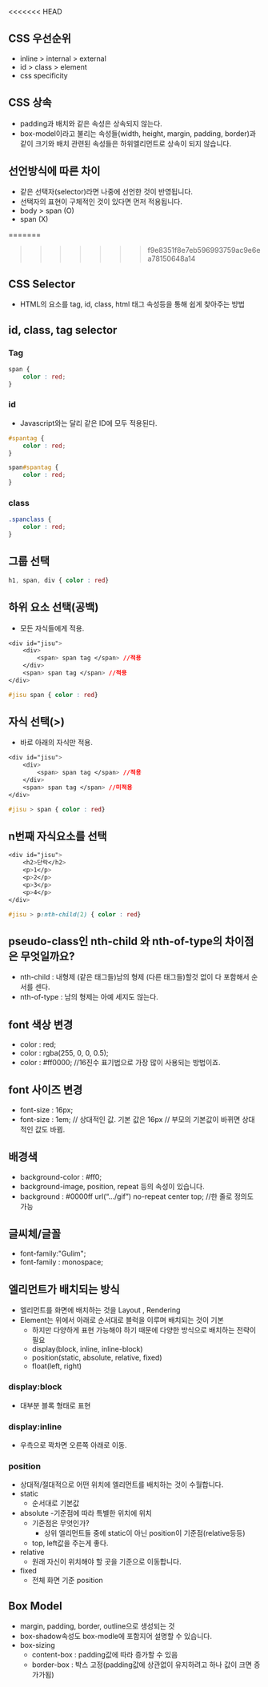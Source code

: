 <<<<<<< HEAD

## CSS 우선순위
- inline > internal > external
- id > class > element
- css specificity
## CSS 상속
- padding과 배치와 같은 속성은 상속되지 않는다.
- box-model이라고 불리는 속성들(width, height, margin, padding, border)과 같이 크기와 배치 관련된 속성들은 하위엘리먼트로 상속이 되지 않습니다.

## 선언방식에 따른 차이
- 같은 선택자(selector)라면 나중에 선언한 것이 반영됩니다.
- 선택자의 표현이 구체적인 것이 있다면 먼저 적용됩니다.
- body > span (O)
- span (X)

=======
>>>>>>> f9e8351f8e7eb596993759ac9e6ea78150648a14
## CSS Selector
- HTML의 요소를 tag, id, class, html 태그 속성등을 통해 쉽게 찾아주는 방법

## id, class, tag selector
### Tag
```css
span {
    color : red;
}
```

### id
- Javascript와는 달리 같은 ID에 모두 적용된다.

```css
#spantag {
    color : red;
}

span#spantag {
    color : red;
}
```
### class
```css
.spanclass {
    color : red;
}
```


## 그룹 선택
```css
h1, span, div { color : red}
```


## 하위 요소 선택(공백)
- 모든 자식들에게 적용.
```css
<div id="jisu">
    <div>
        <span> span tag </span> //적용
    </div>
    <span> span tag </span> //적용
</div>

#jisu span { color : red}
```

## 자식 선택(>)
- 바로 아래의 자식만 적용.
```css
<div id="jisu">
    <div>
        <span> span tag </span> //적용
    </div>
    <span> span tag </span> //미적용
</div>

#jisu > span { color : red}
```

## n번째 자식요소를 선택
```css
<div id="jisu">
    <h2>단락</h2>
    <p>1</p>
    <p>2</p>
    <p>3</p>
    <p>4</p>
</div>

#jisu > p:nth-child(2) { color : red}
```

## pseudo-class인 nth-child 와 nth-of-type의 차이점은 무엇일까요?
- nth-child :  내형제 (같은 태그들)남의 형제 (다른 태그들)할것 없이 다 포함해서 순서를 센다.
- nth-of-type :  남의 형제는 아예 세지도 않는다.



## font 색상 변경
- color : red;
- color : rgba(255, 0, 0, 0.5);
- color : #ff0000;   //16진수 표기법으로 가장 많이 사용되는 방법이죠.


## font 사이즈 변경
- font-size : 16px;
- font-size : 1em; // 상대적인 값. 기본 값은 16px // 부모의 기본값이 바뀌면 상대적인 값도 바뀜.


## 배경색
- background-color : #ff0;
- background-image, position, repeat 등의 속성이 있습니다.
- background : #0000ff url(“.../gif”) no-repeat center top; //한 줄로 정의도 가능


## 글씨체/글꼴
- font-family:"Gulim";
- font-family : monospace;


## 엘리먼트가 배치되는 방식
- 엘리먼트를 화면에 배치하는 것을 Layout , Rendering
- Element는 위에서 아래로 순서대로 블럭을 이루며 배치되는 것이 기본
    - 하지만 다양하게 표현 가능해야 하기 때문에 다양한 방식으로 배치하는 전략이 필요
    - display(block, inline, inline-block)
    - position(static, absolute, relative, fixed)
    - float(left, right)

### display:block
- 대부분 블록 형태로 표현
### display:inline
- 우측으로 꽉차면 오른쪽 아래로 이동.

### position
- 상대적/절대적으로 어떤 위치에 엘리먼트를 배치하는 것이 수월합니다.
- static
    - 순서대로 기본값
- absolute
    -기준점에 따라 특별한 위치에 위치
    - 기준점은 무엇인가?
        - 상위 엘리먼트들 중에 static이 아닌 position이 기준점(relative등등)
    - top, left값을 주는게 좋다.
- relative
    - 원래 자신이 위치해야 할 곳을 기준으로 이동합니다.
- fixed
    - 전체 화면 기준 position

## Box Model
- margin, padding, border, outline으로 생성되는 것
- box-shadow속성도 box-modle에 포함지어 설명할 수 있습니다.
- box-sizing
    - content-box : padding값에 따라 증가할 수 있음
    - border-box : 박스 고정(padding값에 상관없이 유지하려고 하나 값이 크면 증가가됨)

